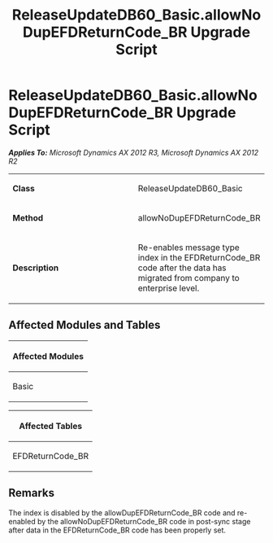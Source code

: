 ﻿---
title: ReleaseUpdateDB60_Basic.allowNoDupEFDReturnCode_BR Upgrade Script
TOCTitle: ReleaseUpdateDB60_Basic.allowNoDupEFDReturnCode_BR Upgrade Script
ms:assetid: a493be68-dacd-02d8-19e4-c11fd31b55a3
ms:mtpsurl: https://msdn.microsoft.com/en-us/library/JJ736817(v=AX.60)
ms:contentKeyID: 49710248
ms.date: 05/18/2015
mtps_version: v=AX.60
---

# ReleaseUpdateDB60\_Basic.allowNoDupEFDReturnCode\_BR Upgrade Script 


_**Applies To:** Microsoft Dynamics AX 2012 R3, Microsoft Dynamics AX 2012 R2_

<table>
<colgroup>
<col style="width: 50%" />
<col style="width: 50%" />
</colgroup>
<tbody>
<tr class="odd">
<td><p><strong>Class</strong></p></td>
<td><p>ReleaseUpdateDB60_Basic</p></td>
</tr>
<tr class="even">
<td><p><strong>Method</strong></p></td>
<td><p>allowNoDupEFDReturnCode_BR</p></td>
</tr>
<tr class="odd">
<td><p><strong>Description</strong></p></td>
<td><p>Re-enables message type index in the EFDReturnCode_BR code after the data has migrated from company to enterprise level.</p></td>
</tr>
</tbody>
</table>


## Affected Modules and Tables

<table>
<colgroup>
<col style="width: 100%" />
</colgroup>
<thead>
<tr class="header">
<th><p>Affected Modules</p></th>
</tr>
</thead>
<tbody>
<tr class="odd">
<td><p>Basic</p></td>
</tr>
</tbody>
</table>


<table>
<colgroup>
<col style="width: 100%" />
</colgroup>
<thead>
<tr class="header">
<th><p>Affected Tables</p></th>
</tr>
</thead>
<tbody>
<tr class="odd">
<td><p>EFDReturnCode_BR</p></td>
</tr>
</tbody>
</table>


## Remarks

The index is disabled by the allowDupEFDReturnCode\_BR code and re-enabled by the allowNoDupEFDReturnCode\_BR code in post-sync stage after data in the EFDReturnCode\_BR code has been properly set.

  


